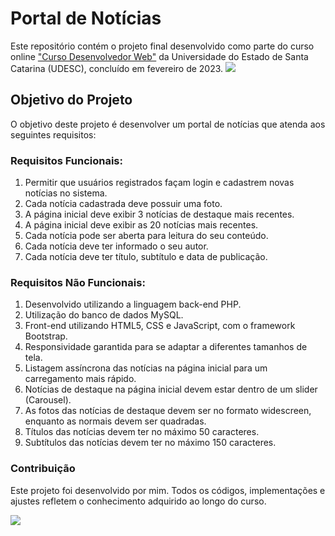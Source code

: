 # Portal de Notícias

Este repositório contém o projeto final desenvolvido como parte do curso online ["Curso Desenvolvedor Web"](https://www.udesc.br/cesfi/cursoweb) da Universidade do Estado de Santa Catarina (UDESC), concluído em fevereiro de 2023.
![](https://www.udesc.br/arquivos/cesfi/imagens/Curso_Desenvolvimento_WEB_full_stack_1_16560837744857_3307.png)

## Objetivo do Projeto
O objetivo deste projeto é desenvolver um portal de notícias que atenda aos seguintes requisitos:

### Requisitos Funcionais:

1. Permitir que usuários registrados façam login e cadastrem novas notícias no sistema.
2. Cada notícia cadastrada deve possuir uma foto.
3. A página inicial deve exibir 3 notícias de destaque mais recentes.
4. A página inicial deve exibir as 20 notícias mais recentes.
5. Cada notícia pode ser aberta para leitura do seu conteúdo.
6. Cada notícia deve ter informado o seu autor.
7. Cada notícia deve ter título, subtítulo e data de publicação.

### Requisitos Não Funcionais:

1. Desenvolvido utilizando a linguagem back-end PHP.
2. Utilização do banco de dados MySQL.
3. Front-end utilizando HTML5, CSS e JavaScript, com o framework Bootstrap.
4. Responsividade garantida para se adaptar a diferentes tamanhos de tela.
5. Listagem assíncrona das notícias na página inicial para um carregamento mais rápido.
6. Notícias de destaque na página inicial devem estar dentro de um slider (Carousel).
7. As fotos das notícias de destaque devem ser no formato widescreen, enquanto as normais devem ser quadradas.
8. Títulos das notícias devem ter no máximo 50 caracteres.
9. Subtítulos das notícias devem ter no máximo 150 caracteres.

### Contribuição
Este projeto foi desenvolvido por mim. Todos os códigos, implementações e ajustes refletem o conhecimento adquirido ao longo do curso.

![](https://i.ibb.co/sywzcgX/Captura-de-tela-2024-03-15-200101.png)
